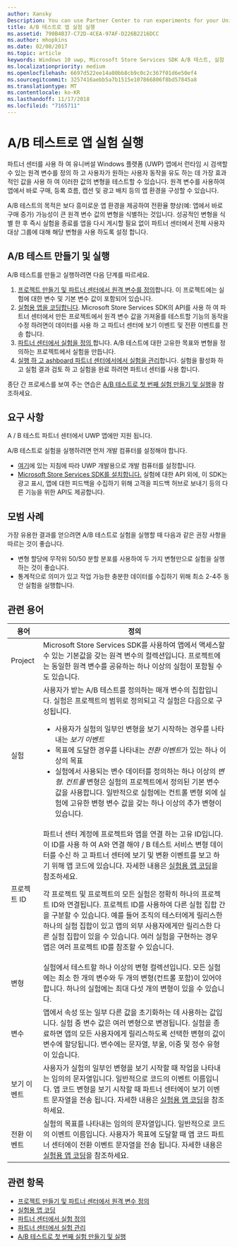 ```yaml
---
author: Xansky
Description: You can use Partner Center to run experiments for your Universal Windows Platform (UWP) apps with A/B testing.
title: A/B 테스트로 앱 실험 실행
ms.assetid: 790B4B37-C72D-4CEA-97AF-D226B2216DCC
ms.author: mhopkins
ms.date: 02/08/2017
ms.topic: article
keywords: Windows 10 uwp, Microsoft Store Services SDK A/B 테스트, 실험
ms.localizationpriority: medium
ms.openlocfilehash: 6697d522ee14a00bb8cb9c0c2c367f01d6e50ef4
ms.sourcegitcommit: 3257416aebb5a7b1515e107866806f8bd57845a8
ms.translationtype: MT
ms.contentlocale: ko-KR
ms.lasthandoff: 11/17/2018
ms.locfileid: "7165711"
---
```

# <a name="run-app-experiments-with-ab-testing"></a>A/B 테스트로 앱 실험 실행

파트너 센터를 사용 하 여 유니버설 Windows 플랫폼 (UWP) 앱에서 런타임 시 검색할 수 있는 원격 변수를 정의 하 고 사용자가 원하는 사용자 동작을 유도 하는 데 가장 효과적인 값을 사용 하 여 이러한 값의 변형을 테스트할 수 있습니다. 원격 변수를 사용하여 앱에서 바로 구매, 등록 흐름, 캡션 및 광고 배치 등의 앱 환경을 구성할 수 있습니다.

A/B 테스트의 목적은 보다 흥미로운 앱 환경을 제공하여 전환율 향상(예: 앱에서 바로 구매 증가) 가능성이 큰 원격 변수 값의 변형을 식별하는 것입니다. 성공적인 변형을 식별 한 후 즉시 실험을 종료를 앱을 다시 게시할 필요 없이 파트너 센터에서 전체 사용자 대상 그룹에 대해 해당 변형을 사용 하도록 설정 합니다.

## <a name="create-and-run-an-ab-test"></a>A/B 테스트 만들기 및 실행

A/B 테스트를 만들고 실행하려면 다음 단계를 따르세요.

1. [프로젝트 만들기 및 파트너 센터에서 원격 변수를 정의](create-a-project-and-define-remote-variables-in-the-dev-center-dashboard.md)합니다. 이 프로젝트에는 실험에 대한 변수 및 기본 변수 값이 포함되어 있습니다.  
2. [실험용 앱을 코딩합니다](code-your-experiment-in-your-app.md). Microsoft Store Services SDK의 API를 사용 하 여 파트너 센터에서 만든 프로젝트에서 원격 변수 값을 가져올를 테스트할 기능의 동작을 수정 하려면이 데이터를 사용 하 고 파트너 센터에 보기 이벤트 및 전환 이벤트를 전송 합니다.
3. [파트너 센터에서 실험을 정의 ](define-your-experiment-in-the-dev-center-dashboard.md)합니다. A/B 테스트에 대한 고유한 목표와 변형을 정의하는 프로젝트에서 실험을 만듭니다.
4. [실행 하 고 ashboard 파트너 센터에서에서 실험을 관리](manage-your-experiment.md)합니다. 실험을 활성화 하 고 실험 결과 검토 하 고 실험을 완료 하려면 파트너 센터를 사용 합니다.

종단 간 프로세스를 보여 주는 연습은 [A/B 테스트로 첫 번째 실험 만들기 및 실행](create-and-run-your-first-experiment-with-a-b-testing.md)을 참조하세요.

## <a name="requirements"></a>요구 사항

A / B 테스트 파트너 센터에서 UWP 앱에만 지원 됩니다.

A/B 테스트로 실험을 실행하려면 먼저 개발 컴퓨터를 설정해야 합니다.

* [여기](../get-started/get-set-up.md)에 있는 지침에 따라 UWP 개발용으로 개발 컴퓨터를 설정합니다.
* [Microsoft Store Services SDK를 설치합니다.](microsoft-store-services-sdk.md#install-the-sdk) 실험에 대한 API 외에, 이 SDK는 광고 표시, 앱에 대한 피드백을 수집하기 위해 고객을 피드백 허브로 보내기 등의 다른 기능을 위한 API도 제공합니다.

## <a name="best-practices"></a>모범 사례

가장 유용한 결과를 얻으려면 A/B 테스트로 실험을 실행할 때 다음과 같은 권장 사항을 따르는 것이 좋습니다.

* 변형 할당에 무작위 50/50 분할 분포를 사용하여 두 가지 변형만으로 실험을 실행하는 것이 좋습니다.
* 통계적으로 의미가 있고 작업 가능한 충분한 데이터를 수집하기 위해 최소 2-4주 동안 실험을 실행합니다.

<span id="terms" />

## <a name="related-terms"></a>관련 용어

|  용어  |  정의  |
|--------|--------------|
| Project    |   Microsoft Store Services SDK를 사용하여 앱에서 액세스할 수 있는 기본값을 갖는 원격 변수의 컬렉션입니다. 프로젝트에는 동일한 원격 변수를 공유하는 하나 이상의 실험이 포함될 수도 있습니다.  |
| 실험    |   사용자가 받는 A/B 테스트를 정의하는 매개 변수의 집합입니다. 실험은 프로젝트의 범위로 정의되고 각 실험은 다음으로 구성됩니다. <p></p><ul><li>사용자가 실험의 일부인 변형을 보기 시작하는 경우를 나타내는 *보기 이벤트*</li><li>목표에 도달한 경우를 나타내는 *전환 이벤트*가 있는 하나 이상의 목표</li><li>실험에서 사용되는 변수 데이터를 정의하는 하나 이상의 *변형*. *컨트롤* 변형은 실험의 프로젝트에서 정의된 기본 변수 값을 사용합니다. 일반적으로 실험에는 컨트롤 변형 외에 실험에 고유한 변형 변수 값을 갖는 하나 이상의 추가 변형이 있습니다. </li></ul>          |
| 프로젝트 ID    |   파트너 센터 계정에 프로젝트와 앱을 연결 하는 고유 ID입니다. 이 ID를 사용 하 여 A와 연결 해야 / B 테스트 서비스 변형 데이터를 수신 하 고 파트너 센터에 보기 및 변환 이벤트를 보고 하기 위해 앱 코드에 있습니다. 자세한 내용은 [실험용 앱 코딩](code-your-experiment-in-your-app.md)을 참조하세요.<p></p><p>각 프로젝트 및 프로젝트의 모든 실험은 정확히 하나의 프로젝트 ID와 연결됩니다. 프로젝트 ID를 사용하여 다른 실험 집합 간을 구분할 수 있습니다. 예를 들어 조직의 테스터에게 릴리스한 하나의 실험 집합이 있고 앱의 외부 사용자에게만 릴리스한 다른 실험 집합이 있을 수 있습니다.  여러 실험을 구현하는 경우 앱은 여러 프로젝트 ID를 참조할 수 있습니다.</p>         |
| 변형    |   실험에서 테스트할 하나 이상의 변형 컬렉션입니다. 모든 실험에는 최소 한 개의 변수와 두 개의 변형(컨트롤 포함)이 있어야 합니다. 하나의 실험에는 최대 다섯 개의 변형이 있을 수 있습니다.           |
| 변수    |  앱에서 속성 또는 일부 다른 값을 초기화하는 데 사용하는 값입니다. 실험 중 변수 값은 여러 변형으로 변경됩니다. 실험을 종료하면 앱의 모든 사용자에게 릴리스하도록 선택한 변형의 값이 변수에 할당됩니다. 변수에는 문자열, 부울, 이중 및 정수 유형이 있습니다.
| 보기 이벤트    |  사용자가 실험의 일부인 변형을 보기 시작할 때 작업을 나타내는 임의의 문자열입니다. 일반적으로 코드의 이벤트 이름입니다.  앱 코드 변형을 보기 시작할 때 파트너 센터에이 보기 이벤트 문자열을 전송 됩니다. 자세한 내용은 [실험용 앱 코딩](code-your-experiment-in-your-app.md)을 참조하세요.
| 전환 이벤트    |  실험의 목표를 나타내는 임의의 문자열입니다. 일반적으로 코드의 이벤트 이름입니다.  사용자가 목표에 도달할 때 앱 코드 파트너 센터에이 전환 이벤트 문자열을 전송 됩니다. 자세한 내용은 [실험용 앱 코딩](code-your-experiment-in-your-app.md)을 참조하세요.  

## <a name="related-topics"></a>관련 항목

* [프로젝트 만들기 및 파트너 센터에서 원격 변수 정의](create-a-project-and-define-remote-variables-in-the-dev-center-dashboard.md)
* [실험용 앱 코딩](code-your-experiment-in-your-app.md)
* [파트너 센터에서 실험 정의](define-your-experiment-in-the-dev-center-dashboard.md)
* [파트너 센터에서 실험 관리](manage-your-experiment.md)
* [A/B 테스트로 첫 번째 실험 만들기 및 실행](create-and-run-your-first-experiment-with-a-b-testing.md)
